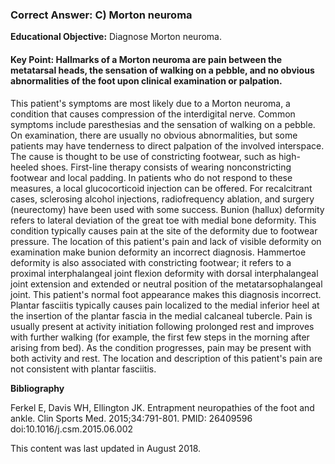 
### Correct Answer: C) Morton neuroma 

**Educational Objective:** Diagnose Morton neuroma.

#### **Key Point:** Hallmarks of a Morton neuroma are pain between the metatarsal heads, the sensation of walking on a pebble, and no obvious abnormalities of the foot upon clinical examination or palpation.

This patient's symptoms are most likely due to a Morton neuroma, a condition that causes compression of the interdigital nerve. Common symptoms include paresthesias and the sensation of walking on a pebble. On examination, there are usually no obvious abnormalities, but some patients may have tenderness to direct palpation of the involved interspace. The cause is thought to be use of constricting footwear, such as high-heeled shoes. First-line therapy consists of wearing nonconstricting footwear and local padding. In patients who do not respond to these measures, a local glucocorticoid injection can be offered. For recalcitrant cases, sclerosing alcohol injections, radiofrequency ablation, and surgery (neurectomy) have been used with some success.
Bunion (hallux) deformity refers to lateral deviation of the great toe with medial bone deformity. This condition typically causes pain at the site of the deformity due to footwear pressure. The location of this patient's pain and lack of visible deformity on examination make bunion deformity an incorrect diagnosis.
Hammertoe deformity is also associated with constricting footwear; it refers to a proximal interphalangeal joint flexion deformity with dorsal interphalangeal joint extension and extended or neutral position of the metatarsophalangeal joint. This patient's normal foot appearance makes this diagnosis incorrect.
Plantar fasciitis typically causes pain localized to the medial inferior heel at the insertion of the plantar fascia in the medial calcaneal tubercle. Pain is usually present at activity initiation following prolonged rest and improves with further walking (for example, the first few steps in the morning after arising from bed). As the condition progresses, pain may be present with both activity and rest. The location and description of this patient's pain are not consistent with plantar fasciitis.

**Bibliography**

Ferkel E, Davis WH, Ellington JK. Entrapment neuropathies of the foot and ankle. Clin Sports Med. 2015;34:791-801. PMID: 26409596 doi:10.1016/j.csm.2015.06.002

This content was last updated in August 2018.